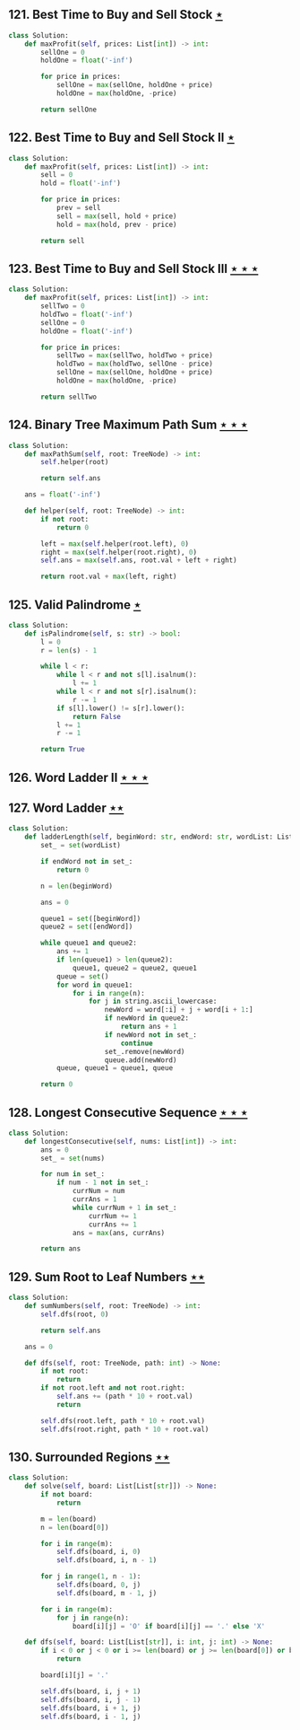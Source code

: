 ## 121. Best Time to Buy and Sell Stock [$\star$](https://leetcode.com/problems/best-time-to-buy-and-sell-stock)

```python
class Solution:
    def maxProfit(self, prices: List[int]) -> int:
        sellOne = 0
        holdOne = float('-inf')

        for price in prices:
            sellOne = max(sellOne, holdOne + price)
            holdOne = max(holdOne, -price)

        return sellOne
```

## 122. Best Time to Buy and Sell Stock II [$\star$](https://leetcode.com/problems/best-time-to-buy-and-sell-stock-ii)

```python
class Solution:
    def maxProfit(self, prices: List[int]) -> int:
        sell = 0
        hold = float('-inf')

        for price in prices:
            prev = sell
            sell = max(sell, hold + price)
            hold = max(hold, prev - price)

        return sell
```

## 123. Best Time to Buy and Sell Stock III [$\star\star\star$](https://leetcode.com/problems/best-time-to-buy-and-sell-stock-iii)

```python
class Solution:
    def maxProfit(self, prices: List[int]) -> int:
        sellTwo = 0
        holdTwo = float('-inf')
        sellOne = 0
        holdOne = float('-inf')

        for price in prices:
            sellTwo = max(sellTwo, holdTwo + price)
            holdTwo = max(holdTwo, sellOne - price)
            sellOne = max(sellOne, holdOne + price)
            holdOne = max(holdOne, -price)

        return sellTwo
```

## 124. Binary Tree Maximum Path Sum [$\star\star\star$](https://leetcode.com/problems/binary-tree-maximum-path-sum)

```python
class Solution:
    def maxPathSum(self, root: TreeNode) -> int:
        self.helper(root)

        return self.ans

    ans = float('-inf')

    def helper(self, root: TreeNode) -> int:
        if not root:
            return 0

        left = max(self.helper(root.left), 0)
        right = max(self.helper(root.right), 0)
        self.ans = max(self.ans, root.val + left + right)

        return root.val + max(left, right)
```

## 125. Valid Palindrome [$\star$](https://leetcode.com/problems/valid-palindrome)

```python
class Solution:
    def isPalindrome(self, s: str) -> bool:
        l = 0
        r = len(s) - 1

        while l < r:
            while l < r and not s[l].isalnum():
                l += 1
            while l < r and not s[r].isalnum():
                r -= 1
            if s[l].lower() != s[r].lower():
                return False
            l += 1
            r -= 1

        return True
```

## 126. Word Ladder II [$\star\star\star$](https://leetcode.com/problems/word-ladder-ii)

## 127. Word Ladder [$\star\star$](https://leetcode.com/problems/word-ladder)

```python
class Solution:
    def ladderLength(self, beginWord: str, endWord: str, wordList: List[str]) -> int:
        set_ = set(wordList)

        if endWord not in set_:
            return 0

        n = len(beginWord)

        ans = 0

        queue1 = set([beginWord])
        queue2 = set([endWord])

        while queue1 and queue2:
            ans += 1
            if len(queue1) > len(queue2):
                queue1, queue2 = queue2, queue1
            queue = set()
            for word in queue1:
                for i in range(n):
                    for j in string.ascii_lowercase:
                        newWord = word[:i] + j + word[i + 1:]
                        if newWord in queue2:
                            return ans + 1
                        if newWord not in set_:
                            continue
                        set_.remove(newWord)
                        queue.add(newWord)
            queue, queue1 = queue1, queue

        return 0
```

## 128. Longest Consecutive Sequence [$\star\star\star$](https://leetcode.com/problems/longest-consecutive-sequence)

```python
class Solution:
    def longestConsecutive(self, nums: List[int]) -> int:
        ans = 0
        set_ = set(nums)

        for num in set_:
            if num - 1 not in set_:
                currNum = num
                currAns = 1
                while currNum + 1 in set_:
                    currNum += 1
                    currAns += 1
                ans = max(ans, currAns)

        return ans
```

## 129. Sum Root to Leaf Numbers [$\star\star$](https://leetcode.com/problems/sum-root-to-leaf-numbers)

```python
class Solution:
    def sumNumbers(self, root: TreeNode) -> int:
        self.dfs(root, 0)

        return self.ans

    ans = 0

    def dfs(self, root: TreeNode, path: int) -> None:
        if not root:
            return
        if not root.left and not root.right:
            self.ans += (path * 10 + root.val)
            return

        self.dfs(root.left, path * 10 + root.val)
        self.dfs(root.right, path * 10 + root.val)
```

## 130. Surrounded Regions [$\star\star$](https://leetcode.com/problems/surrounded-regions)

```python
class Solution:
    def solve(self, board: List[List[str]]) -> None:
        if not board:
            return

        m = len(board)
        n = len(board[0])

        for i in range(m):
            self.dfs(board, i, 0)
            self.dfs(board, i, n - 1)

        for j in range(1, n - 1):
            self.dfs(board, 0, j)
            self.dfs(board, m - 1, j)

        for i in range(m):
            for j in range(n):
                board[i][j] = 'O' if board[i][j] == '.' else 'X'

    def dfs(self, board: List[List[str]], i: int, j: int) -> None:
        if i < 0 or j < 0 or i >= len(board) or j >= len(board[0]) or board[i][j] != 'O':
            return

        board[i][j] = '.'

        self.dfs(board, i, j + 1)
        self.dfs(board, i, j - 1)
        self.dfs(board, i + 1, j)
        self.dfs(board, i - 1, j)
```
